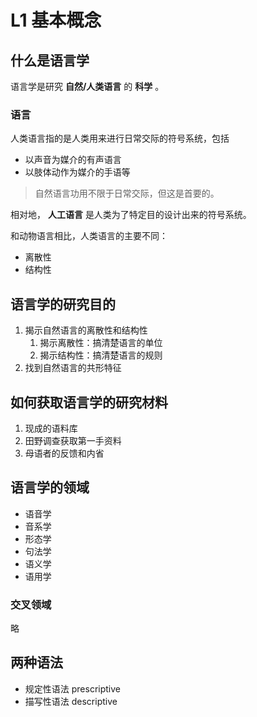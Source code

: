 # L1 基本概念

## 什么是语言学

语言学是研究 **自然/人类语言** 的 **科学** 。

### 语言

人类语言指的是人类用来进行日常交际的符号系统，包括

- 以声音为媒介的有声语言
- 以肢体动作为媒介的手语等

> 自然语言功用不限于日常交际，但这是首要的。

相对地， __人工语言__ 是人类为了特定目的设计出来的符号系统。

和动物语言相比，人类语言的主要不同：
- 离散性
- 结构性

## 语言学的研究目的

1. 揭示自然语言的离散性和结构性
    1. 揭示离散性：搞清楚语言的单位
    2. 揭示结构性：搞清楚语言的规则
2. 找到自然语言的共形特征

## 如何获取语言学的研究材料

1. 现成的语料库
2. 田野调查获取第一手资料
3. 母语者的反馈和内省

## 语言学的领域

- 语音学
- 音系学
- 形态学
- 句法学
- 语义学
- 语用学

### 交叉领域

略

## 两种语法

- 规定性语法 prescriptive
- 描写性语法 descriptive